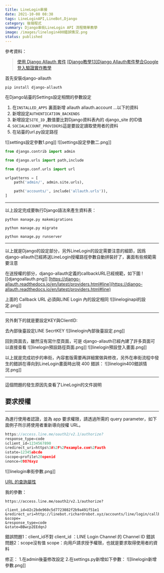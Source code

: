 ```yaml
---
title: LineLogin串接
date: 2021-10-08 08:38
tags: LineLoginAPI,LineBot,Django
category: 後端程式
summary: Django串街LineLogin API 流程簡單教學
image: /images/linelogin400錯誤情況.png
status: published
---
```



參考資料：

>[使用 Django Allauth 套件](https://jerrynest.io/django-allauth/)
>[[Django教學13]Django Allauth套件整合Google登入驗證實作教學](https://wreadit.com/@wwwlearncodewithmikecom/post/50134)


首先安裝django-allauth

`pip install django-allauth`

在Django站臺的Settings設定相關的參數設定

1. 在`INSTALLED_APPS` 裏面新增 allauth allauth.account ...以下的資料
2. 新增設定`AUTHENTICATION_BACKENDS`
3. 新增設定`SITE_ID` ,數值要比對Django資料表內的  django_site 的ID值
4. `SOCIALACCOUNT_PROVIDERS`這是要設定讀取使用者的資料
5. 在站臺的url.py設定路徑


![[settings設定參數1.png]]
![[settings設定參數二.png]]
```python
from django.contrib import admin

from django.urls import path,include

from django.conf.urls import url

urlpatterns = [
	path('admin/', admin.site.urls),

	path('accounts/', include('allauth.urls')),
]
```


---

以上設定完成要執行Django語法來產生資料表：

`python manage.py makemigrations`

`python manage.py migrate`

`python manage.py runserver`

---

以上就是Django的設定部分，另外LineLogin的設定需要注意的細節，因爲django-allauth已經將送LineLogin授權路徑參數自動拼裝好了，裏面有些規範需要注意

在送授權的部分，django-allauth定義的callbackURL已經規範，如下圖
![[djangoallauth.png]]
[https://django-allauth.readthedocs.io/en/latest/providers.html#line](https://django-allauth.readthedocs.io/en/latest/providers.html#line)

上面的 Callback URL 必須與LINE Login 內的設定相同
![[lineloginapi的設定.png]]

---
另外剩下的就是要設定KEY與ClientID:


去內部後臺設定LINE SecrtKEY
![[linelogin內部後臺設定.png]]

回到頁面去，雖然沒有寫什麼頁面，可是 django-allauth已經內建了許多頁面可以直接查看
![[linelogin預設路徑頁面.png]]
![[linelogin預設登入畫面.png]]


以上就是完成初步的串街，內容套版需要再詳細實做與修改，另外在串街流程中發生的錯誤在導向到LineLogin畫面時出現 400 錯誤：
![[linelogin400錯誤情況.png]]


---
這個問題的發生原因先查看了LineLogin的文件說明

## 要求授權
---

為進行使用者認證，並為 app 要求權限，請透過所需的 query parameter，如下面例子所示將使用者重新導向授權 URL。
```c
https://access.line.me/oauth2/v2.1/authorize?
response_type=code
&client_id=1234567890
&redirect_uri=https%3A%2F%2Fexample.com%2Fauth
&state=12345abcde
&scope=profile%20openid
&nonce=09876xyz
```




![[linelogin串街參數.png]]

[URL 的查詢屬性](https://developers.line.biz/zh-hant/docs/line-login/integrate-line-login/#making-an-authorization-request)



我的參數：
```
https://access.line.me/oauth2/v2.1/authorize?

client_id=U2c2bde960c5d7723082f2b9a491f51e1
&redirect_uri=http://linebot.richardrobot.xyz/accounts/line/login/callback/
&scope=
&response_type=code
&state=BBwcp2EEdqnJ
```




錯誤問題1：client_id不對
client_id ：LINE Login Channel 的 Channel ID
錯誤問題2：scope沒有值
scope：向用戶請求授予權限，也就是要求取得使用者的資料

修正：
1.在admin後臺修改設定
2.在settings.py新增如下參數：
![[linelogin新增參數.png]]